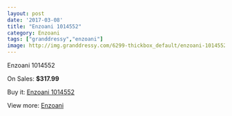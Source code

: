 ```yaml
---
layout: post
date: '2017-03-08'
title: "Enzoani 1014552"
category: Enzoani
tags: ["granddressy","enzoani"]
image: http://img.granddressy.com/6299-thickbox_default/enzoani-1014552.jpg
---
```

Enzoani 1014552

On Sales: **$317.99**
<a href="https://www.granddressy.com/en/enzoani/5599-enzoani-1014552.html"><amp-img layout="responsive" width="600" height="600" src="//img.granddressy.com/6299-thickbox_default/enzoani-1014552.jpg" alt="Enzoani 1014552 0" /></a>

Buy it: [Enzoani 1014552](https://www.granddressy.com/en/enzoani/5599-enzoani-1014552.html "Enzoani 1014552")

View more: [Enzoani](https://www.granddressy.com/en/20-enzoani "Enzoani")